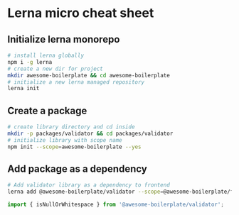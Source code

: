 # Lerna micro cheat sheet

## Initialize lerna monorepo

```bash
# install lerna globally
npm i -g lerna
# create a new dir for project
mkdir awesome-boilerplate && cd awesome-boilerplate
# initialize a new lerna managed repository
lerna init
```

## Create a package

```bash
# create library directory and cd inside
mkdir -p packages/validator && cd packages/validator
# initialize library with scope name
npm init --scope=awesome-boilerplate --yes
```

## Add package as a dependency

```bash
# Add validator library as a dependency to frontend
lerna add @awesome-boilerplate/validator --scope=@awesome-boilerplate/frontend
```

```javascript
import { isNullOrWhitespace } from '@awesome-boilerplate/validator';
```
